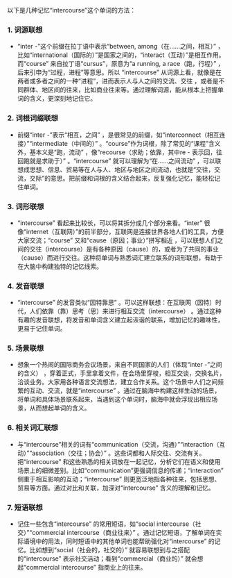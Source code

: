 以下是几种记忆“intercourse”这个单词的方法：

### 1. 词源联想
 - “inter -”这个前缀在拉丁语中表示“between, among（在……之间，相互）” ，比如“international（国际的）”是国家之间的，“interact（互动）”是相互作用。而“course” 来自拉丁语“cursus”，原意为“a running, a race（跑，行程）” ，后来引申为“过程，进程”等意思。所以 “intercourse” 从词源上看，就像是在两者或多者之间的一种“进程”，进而表示人与人之间的交流、交往 ，或者是不同群体、地区间的往来，比如商业往来等。通过理解词源，能从根本上把握单词的含义，更深刻地记住它。

### 2. 词根词缀联想
 - 前缀“inter -”表示“相互，之间” ，是很常见的前缀，如“interconnect（相互连接）”“intermediate（中间的）” 。“course”作为词根，除了常见的“课程”含义外，基本义是“跑，流动” ，像“recourse（求助；依靠，其中re - 表示回，往回跑就是求助于）” 。“intercourse” 就可以理解为“在……之间流动” ，可以联想成思想、信息、贸易等在人与人、地区与地区之间流动，也就是“交往，交流，交际”的意思。把前缀和词根的含义结合起来，反复强化记忆，能轻松记住单词。

### 3. 词形联想
 - “intercourse” 看起来比较长，可以将其拆分成几个部分来看。“inter” 很像“internet（互联网）”的前半部分，互联网是连接世界各地人们的工具，方便大家交流；“course” 又和“cause（原因；事业）”拼写相近 ，可以联想人们之间的交往（intercourse）是有各种原因（cause）的，或者为了共同的事业（cause）而进行交往。这种将单词与熟悉词汇建立联系的词形联想，有助于在大脑中构建独特的记忆线索。

### 4. 发音联想
 - “intercourse” 的发音类似“因特靠思” 。可以这样联想：在互联网（因特）时代，人们依靠（靠）思考（思）来进行相互交流（intercourse） 。通过这种有趣的发音联想，将发音和单词含义建立起诙谐的联系，增加记忆的趣味性，更易于记住单词。

### 5. 场景联想
 - 想象一个热闹的国际商务会议场景，来自不同国家的人们（体现“inter -”之间的含义） ，穿着正式，手里拿着文件，在会场里穿梭，相互交谈，交换名片，洽谈业务。大家用各种语言交流想法，建立合作关系。这个场景中人们之间频繁的互动、交流，就是“intercourse” 。通过在脑海中构建这样生动的场景，将单词和具体场景联系起来，当遇到这个单词时，脑海中就会浮现出相应场景，从而想起单词的含义。

### 6. 相关词汇联想
 - 与“intercourse”相关的词有“communication（交流，沟通）”“interaction（互动）”“association（交往；协会）” 。这些词都和人际交往、交流有关。把“intercourse” 和这些熟悉的相关词放在一起记忆，分析它们在语义和使用场景上的细微差别。比如“communication”更强调信息的传递；“interaction” 侧重于相互影响的互动；“intercourse” 则更宽泛地指各种往来，包括思想、贸易等方面。通过对比和关联，加深对“intercourse” 含义的理解和记忆。

### 7. 短语联想
 - 记住一些包含“intercourse” 的常用短语，如“social intercourse（社交）”“commercial intercourse（商业往来）” 。通过记忆短语，了解单词在实际语境中的用法，同时短语中的其他单词也能帮助强化对“intercourse” 的记忆。比如想到“social（社会的，社交的）” 就容易联想到与之搭配的“intercourse” 表示社交活动；看到“commercial（商业的）” 就会想起“commercial intercourse” 指商业上的往来。 
